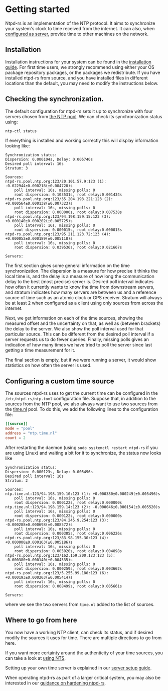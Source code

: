 # Getting started

Ntpd-rs is an implementation of the NTP protocol. It aims to synchronize your system's clock to time received from the internet. It can also, when [configured as server](server-setup.md), provide time to other machines on the network.

## Installation

Installation instructions for your system can be found in the [installation guide](installation.md). For first time users, we strongly recommend using either your OS package repository packages, or the packages we redistribute. If you have installed ntpd-rs from source, and you have installed files in different locations than the default, you may need to modify the instructions below.

## Checking the synchronization.

The default configuration for ntpd-rs  sets it up to synchronize with four servers chosen from [the NTP pool](https://www.ntppool.org). We can check its synchronization status using:
```sh
ntp-ctl status
```

If everything is installed and working correctly this will display information looking like:
```
Synchronization status:
Dispersion: 0.000104s, Delay: 0.005740s
Desired poll interval: 16s
Stratum: 3

Sources:
ntpd-rs.pool.ntp.org:123/20.101.57.9:123 (1): -0.022944±0.000218(±0.004720)s
    poll interval: 16s, missing polls: 0
    root dispersion: 0.103531s, root delay:0.001434s
ntpd-rs.pool.ntp.org:123/35.204.193.221:123 (2): +0.000564±0.000138(±0.007323)s
    poll interval: 16s, missing polls: 0
    root dispersion: 0.000000s, root delay:0.007538s
ntpd-rs.pool.ntp.org:123/94.198.159.15:123 (3): +0.000140±0.000202(±0.005725)s
    poll interval: 16s, missing polls: 0
    root dispersion: 0.000015s, root delay:0.000015s
ntpd-rs.pool.ntp.org:123/95.211.123.72:123 (4): +0.000052±0.000189(±0.005118)s
    poll interval: 16s, missing polls: 0
    root dispersion: 0.039536s, root delay:0.021667s

Servers:

```

The first section gives some general information on the time synchronization. The dispersion is a measure for how precise it thinks the local time is, and the delay is a measure of how long the communication delay to the best (most precise) server is. Desired poll interval indicates how often it currently wants to know the time from downstream servers, and stratum indicates how many servers are between us and a reference source of time such as an atomic clock or GPS receiver. Stratum will always be at least 2 when configured as a client using only sources from across the internet.

Next, we get information on each of the time sources, showing the measured offset and the uncertainty on that, as well as (between brackets) the delay to the server. We also show the poll interval used for that particular source. This can be different from the desired poll interval if a server requests us to do fewer queries. Finally, missing polls gives an indication of how many times we have tried to poll the server since last getting a time measurement for it.

The final section is empty, but if we were running a server, it would show statistics on how often the server is used.

## Configuring a custom time source

The sources ntpd-rs uses to get the current time can be configured in the `/etc/ntpd-rs/ntp.toml` configuration file. Suppose that, in addition to the sources from the NTP pool, we also always want to use two sources from the [time.nl](https://time.nl) pool. To do this, we add the following lines to the configuration file:
```toml
[[source]]
mode = "pool"
address = "ntp.time.nl"
count = 2
```

After restarting the daemon (using `sudo systemctl restart ntpd-rs` if you are using Linux) and waiting a bit for it to synchronize, the status now looks like
```
Synchronization status:
Dispersion: 0.000123s, Delay: 0.005496s
Desired poll interval: 16s
Stratum: 2

Sources:
ntp.time.nl:123/94.198.159.10:123 (1): +0.000380±0.000249(±0.005496)s
    poll interval: 16s, missing polls: 0
    root dispersion: 0.000122s, root delay:0.000000s
ntp.time.nl:123/94.198.159.14:123 (2): -0.000046±0.000154(±0.005520)s
    poll interval: 16s, missing polls: 0
    root dispersion: 0.000122s, root delay:0.000000s
ntpd-rs.pool.ntp.org:123/84.245.9.254:123 (3): -0.000288±0.000698(±0.008572)s
    poll interval: 16s, missing polls: 0
    root dispersion: 0.000305s, root delay:0.006226s
ntpd-rs.pool.ntp.org:123/83.98.155.30:123 (4): +0.000000±0.000163(±0.005186)s
    poll interval: 16s, missing polls: 0
    root dispersion: 0.005020s, root delay:0.004898s
ntpd-rs.pool.ntp.org:123/162.159.200.123:123 (5): -0.000380±0.000140(±0.004535)s
    poll interval: 16s, missing polls: 0
    root dispersion: 0.000259s, root delay:0.003662s
ntpd-rs.pool.ntp.org:123/5.255.99.180:123 (6): +0.000193±0.000203(±0.005414)s
    poll interval: 16s, missing polls: 0
    root dispersion: 0.008499s, root delay:0.005661s

Servers:

```
where we see the two servers from `time.nl` added to the list of sources.

## Where to go from here

You now have a working NTP client, can check its status, and if desired modify
the sources it uses for time. There are multiple directions to go from here.

If you want more certainty around the authenticity of your time sources, you
can take a look at [using NTS](TODO).

Setting up your own time server is explained in our [server setup guide](server-setup.md).

When operating ntpd-rs as part of a larger critical system, you may also be
interested in our [guidance on hardening ntpd-rs](security-guidance.md).

